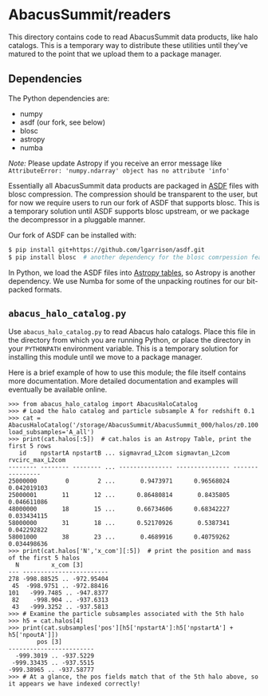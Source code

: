 # AbacusSummit/readers

This directory contains code to read AbacusSummit data products, like halo catalogs.
This is a temporary way to distribute these utilities until they've matured to the
point that we upload them to a package manager.

## Dependencies
The Python dependencies are:
- numpy
- asdf (our fork, see below)
- blosc
- astropy
- numba

*Note:* Please update Astropy if you receive an error message like `AttributeError: 'numpy.ndarray' object has no attribute 'info'`

Essentially all AbacusSummit data products are packaged in [ASDF](https://asdf.readthedocs.io/)
files with blosc compression.  The compression should be transparent to the user, but for now
we require users to run our fork of ASDF that supports blosc.  This is a temporary solution until
ASDF supports blosc upstream, or we package the decompressor in a pluggable manner.

Our fork of ASDF can be installed with:
```bash
$ pip install git+https://github.com/lgarrison/asdf.git
$ pip install blosc  # another dependency for the blosc comrpession features of this fork
```

In Python, we load the ASDF files into [Astropy tables](http://docs.astropy.org/en/stable/table/),
so Astropy is another dependency.  We use Numba for some of the unpacking routines for our bit-packed
formats.

## `abacus_halo_catalog.py`
Use `abacus_halo_catalog.py` to read Abacus halo catalogs.  Place this file in the directory
from which you are running Python, or place the directory in your `PYTHONPATH` environment variable.
This is a temporary solution for installing this module until we move to a package manager.

Here is a brief example of how to use this module; the file itself contains more documentation.
More detailed documentation and examples will eventually be available online.

```pycon
>>> from abacus_halo_catalog import AbacusHaloCatalog
>>> # Load the halo catalog and particle subsample A for redshift 0.1
>>> cat = AbacusHaloCatalog('/storage/AbacusSummit/AbacusSummit_000/halos/z0.100', load_subsamples='A_all')
>>> print(cat.halos[:5])  # cat.halos is an Astropy Table, print the first 5 rows
   id    npstartA npstartB ... sigmavrad_L2com sigmavtan_L2com rvcirc_max_L2com
-------- -------- -------- ... --------------- --------------- ----------------
25000000        0        2 ...       0.9473971      0.96568024      0.042019103
25000001       11       12 ...      0.86480814       0.8435805      0.046611086
48000000       18       15 ...      0.66734606      0.68342227      0.033434115
58000000       31       18 ...      0.52170926       0.5387341      0.042292822
58001000       38       23 ...       0.4689916      0.40759262      0.034498636
>>> print(cat.halos['N','x_com'][:5])  # print the position and mass of the first 5 halos
  N         x_com [3]        
--- ------------------------
278 -998.88525 .. -972.95404
 45  -998.9751 .. -972.88416
101   -999.7485 .. -947.8377
 82    -998.904 .. -937.6313
 43   -999.3252 .. -937.5813
>>> # Examine the particle subsamples associated with the 5th halo
>>> h5 = cat.halos[4]
>>> print(cat.subsamples['pos'][h5['npstartA']:h5['npstartA'] + h5['npoutA']])
        pos [3]         
------------------------
  -999.3019 .. -937.5229
 -999.33435 .. -937.5515
-999.38965 .. -937.58777
>>> # At a glance, the pos fields match that of the 5th halo above, so it appears we have indexed correctly!
```

